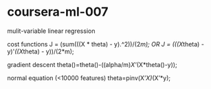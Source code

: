 coursera-ml-007
===============
mulit-variable linear regression

cost functions
J = (sum(((X * theta) - y).^2))/(2*m); OR
J = (((X*theta) - y)'*((X*theta) - y))/(2*m);

gradient descent
theta()=theta()-((alpha/m)*X'*(X*theta()-y));

normal equation (<10000 features)
theta=pinv(X’*X)*(X’*y);
